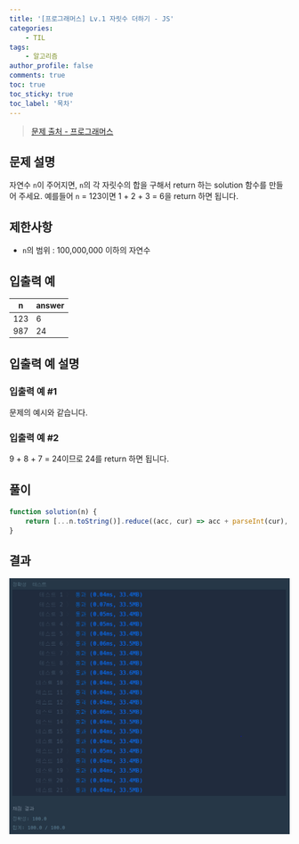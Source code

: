 ```yaml
---
title: '[프로그래머스] Lv.1 자릿수 더하기 - JS'
categories:
    - TIL
tags:
    - 알고리즘
author_profile: false
comments: true
toc: true
toc_sticky: true
toc_label: '목차'
---
```


>[문제 출처 - 프로그래머스](https://school.programmers.co.kr/learn/courses/30/lessons/12931)

## 문제 설명
자연수 `n`이 주어지면, `n`의 각 자릿수의 합을 구해서 return 하는 solution 함수를 만들어 주세요.
예를들어 `n` = 123이면 1 + 2 + 3 = 6을 return 하면 됩니다.

## 제한사항
* `n`의 범위 : 100,000,000 이하의 자연수

## 입출력 예

| n   | answer |
|-----|--------|
| 123 | 6      |
| 987 | 24     |

## 입출력 예 설명
### 입출력 예 #1
문제의 예시와 같습니다.

### 입출력 예 #2
9 + 8 + 7 = 24이므로 24를 return 하면 됩니다.

## 풀이
```javascript
function solution(n) {
    return [...n.toString()].reduce((acc, cur) => acc + parseInt(cur), 0);
}
```

## 결과
![result](/assets/images/2023-08-21/algorithm-2-result.png)